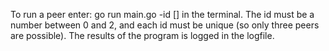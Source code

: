 To run a peer enter: go run main.go -id [] in the terminal.
The id must be a number between 0 and 2, and each id must be unique (so only three peers are possible).
The results of the program is logged in the logfile.
